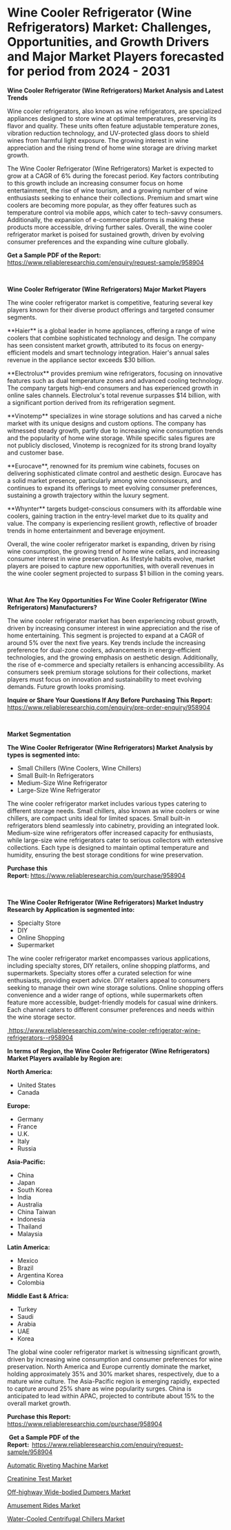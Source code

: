 <p><h1>Wine Cooler Refrigerator (Wine Refrigerators) Market: Challenges, Opportunities, and Growth Drivers and Major Market Players forecasted for period from 2024 - 2031</h1></p><p><strong>Wine Cooler Refrigerator (Wine Refrigerators) Market Analysis and Latest Trends</strong></p>
<p><p>Wine cooler refrigerators, also known as wine refrigerators, are specialized appliances designed to store wine at optimal temperatures, preserving its flavor and quality. These units often feature adjustable temperature zones, vibration reduction technology, and UV-protected glass doors to shield wines from harmful light exposure. The growing interest in wine appreciation and the rising trend of home wine storage are driving market growth.</p><p>The Wine Cooler Refrigerator (Wine Refrigerators) Market is expected to grow at a CAGR of 6% during the forecast period. Key factors contributing to this growth include an increasing consumer focus on home entertainment, the rise of wine tourism, and a growing number of wine enthusiasts seeking to enhance their collections. Premium and smart wine coolers are becoming more popular, as they offer features such as temperature control via mobile apps, which cater to tech-savvy consumers. Additionally, the expansion of e-commerce platforms is making these products more accessible, driving further sales. Overall, the wine cooler refrigerator market is poised for sustained growth, driven by evolving consumer preferences and the expanding wine culture globally.</p></p>
<p><strong>Get a Sample PDF of the Report:&nbsp;</strong> <a href="https://www.reliableresearchiq.com/enquiry/request-sample/958904?utm_campaign=1141&utm_medium=2&utm_source=Github&utm_content=ia&utm_term=02102024&utm_id=wine-cooler-refrigerator-wine-refrigerators">https://www.reliableresearchiq.com/enquiry/request-sample/958904</a></p>
<p>&nbsp;</p>
<p><strong>Wine Cooler Refrigerator (Wine Refrigerators) Major Market Players</strong></p>
<p><p>The wine cooler refrigerator market is competitive, featuring several key players known for their diverse product offerings and targeted consumer segments.</p><p>**Haier** is a global leader in home appliances, offering a range of wine coolers that combine sophisticated technology and design. The company has seen consistent market growth, attributed to its focus on energy-efficient models and smart technology integration. Haier's annual sales revenue in the appliance sector exceeds $30 billion.</p><p>**Electrolux** provides premium wine refrigerators, focusing on innovative features such as dual temperature zones and advanced cooling technology. The company targets high-end consumers and has experienced growth in online sales channels. Electrolux's total revenue surpasses $14 billion, with a significant portion derived from its refrigeration segment.</p><p>**Vinotemp** specializes in wine storage solutions and has carved a niche market with its unique designs and custom options. The company has witnessed steady growth, partly due to increasing wine consumption trends and the popularity of home wine storage. While specific sales figures are not publicly disclosed, Vinotemp is recognized for its strong brand loyalty and customer base.</p><p>**Eurocave**, renowned for its premium wine cabinets, focuses on delivering sophisticated climate control and aesthetic design. Eurocave has a solid market presence, particularly among wine connoisseurs, and continues to expand its offerings to meet evolving consumer preferences, sustaining a growth trajectory within the luxury segment.</p><p>**Whynter** targets budget-conscious consumers with its affordable wine coolers, gaining traction in the entry-level market due to its quality and value. The company is experiencing resilient growth, reflective of broader trends in home entertainment and beverage enjoyment.</p><p>Overall, the wine cooler refrigerator market is expanding, driven by rising wine consumption, the growing trend of home wine cellars, and increasing consumer interest in wine preservation. As lifestyle habits evolve, market players are poised to capture new opportunities, with overall revenues in the wine cooler segment projected to surpass $1 billion in the coming years.</p></p>
<p>&nbsp;</p>
<p><strong>What Are The Key Opportunities For Wine Cooler Refrigerator (Wine Refrigerators) Manufacturers?</strong></p>
<p><p>The wine cooler refrigerator market has been experiencing robust growth, driven by increasing consumer interest in wine appreciation and the rise of home entertaining. This segment is projected to expand at a CAGR of around 5% over the next five years. Key trends include the increasing preference for dual-zone coolers, advancements in energy-efficient technologies, and the growing emphasis on aesthetic design. Additionally, the rise of e-commerce and specialty retailers is enhancing accessibility. As consumers seek premium storage solutions for their collections, market players must focus on innovation and sustainability to meet evolving demands. Future growth looks promising.</p></p>
<p><strong>Inquire or Share Your Questions If Any Before Purchasing This Report:</strong> <a href="https://www.reliableresearchiq.com/enquiry/pre-order-enquiry/958904?utm_campaign=1141&utm_medium=2&utm_source=Github&utm_content=ia&utm_term=02102024&utm_id=wine-cooler-refrigerator-wine-refrigerators">https://www.reliableresearchiq.com/enquiry/pre-order-enquiry/958904</a></p>
<p>&nbsp;</p>
<p><strong>Market Segmentation</strong></p>
<p><strong>The Wine Cooler Refrigerator (Wine Refrigerators) Market Analysis by types is segmented into:</strong></p>
<p><ul><li>Small Chillers (Wine Coolers, Wine Chillers)</li><li>Small Built-In Refrigerators</li><li>Medium-Size Wine Refrigerator</li><li>Large-Size Wine Refrigerator</li></ul></p>
<p><p>The wine cooler refrigerator market includes various types catering to different storage needs. Small chillers, also known as wine coolers or wine chillers, are compact units ideal for limited spaces. Small built-in refrigerators blend seamlessly into cabinetry, providing an integrated look. Medium-size wine refrigerators offer increased capacity for enthusiasts, while large-size wine refrigerators cater to serious collectors with extensive collections. Each type is designed to maintain optimal temperature and humidity, ensuring the best storage conditions for wine preservation.</p></p>
<p><strong>Purchase this Report:&nbsp;</strong><a href="https://www.reliableresearchiq.com/purchase/958904?utm_campaign=1141&utm_medium=2&utm_source=Github&utm_content=ia&utm_term=02102024&utm_id=wine-cooler-refrigerator-wine-refrigerators">https://www.reliableresearchiq.com/purchase/958904</a></p>
<p>&nbsp;</p>
<p><strong>The Wine Cooler Refrigerator (Wine Refrigerators) Market Industry Research by Application is segmented into:</strong></p>
<p><ul><li>Specialty Store</li><li>DIY</li><li>Online Shopping</li><li>Supermarket</li></ul></p>
<p><p>The wine cooler refrigerator market encompasses various applications, including specialty stores, DIY retailers, online shopping platforms, and supermarkets. Specialty stores offer a curated selection for wine enthusiasts, providing expert advice. DIY retailers appeal to consumers seeking to manage their own wine storage solutions. Online shopping offers convenience and a wider range of options, while supermarkets often feature more accessible, budget-friendly models for casual wine drinkers. Each channel caters to different consumer preferences and needs within the wine storage sector.</p></p>
<p><a href="https://www.reliableresearchiq.com/wine-cooler-refrigerator-wine-refrigerators--r958904?utm_campaign=1141&utm_medium=2&utm_source=Github&utm_content=ia&utm_term=02102024&utm_id=wine-cooler-refrigerator-wine-refrigerators">&nbsp;https://www.reliableresearchiq.com/wine-cooler-refrigerator-wine-refrigerators--r958904</a></p>
<p><strong>In terms of Region, the Wine Cooler Refrigerator (Wine Refrigerators) Market Players available by Region are:</strong></p>
<p>
    <p> <strong> North America: </strong>
        <ul>
            <li>United States</li>
            <li>Canada</li>
        </ul>
        </p> 
    <p> <strong> Europe: </strong>
        <ul>
            <li>Germany</li>
            <li>France</li>
            <li>U.K.</li>
            <li>Italy</li>
            <li>Russia</li>
        </ul>
        </p> 
    <p> <strong> Asia-Pacific: </strong>
        <ul>
            <li>China</li>
            <li>Japan</li>
            <li>South Korea</li>
            <li>India</li>
            <li>Australia</li>
            <li>China Taiwan</li>
            <li>Indonesia</li>
            <li>Thailand</li>
            <li>Malaysia</li>
        </ul>
        </p> 
    <p> <strong> Latin America: </strong>
        <ul>
            <li>Mexico</li>
            <li>Brazil</li>
            <li>Argentina Korea</li>
            <li>Colombia</li>
        </ul>
        </p> 
    <p> <strong> Middle East & Africa: </strong>
        <ul>
            <li>Turkey</li>
            <li>Saudi</li>
            <li>Arabia</li>
            <li>UAE</li>
            <li>Korea</li>
        </ul>
    </p>
    </p>
<p><p>The global wine cooler refrigerator market is witnessing significant growth, driven by increasing wine consumption and consumer preferences for wine preservation. North America and Europe currently dominate the market, holding approximately 35% and 30% market shares, respectively, due to a mature wine culture. The Asia-Pacific region is emerging rapidly, expected to capture around 25% share as wine popularity surges. China is anticipated to lead within APAC, projected to contribute about 15% to the overall market growth.</p></p>
<p><strong>Purchase this Report: </strong><a href="https://www.reliableresearchiq.com/purchase/958904?utm_campaign=1141&utm_medium=2&utm_source=Github&utm_content=ia&utm_term=02102024&utm_id=wine-cooler-refrigerator-wine-refrigerators">https://www.reliableresearchiq.com/purchase/958904</a></p>
<p>&nbsp;<strong>Get a Sample PDF of the Report:&nbsp;&nbsp;</strong><a href="https://www.reliableresearchiq.com/enquiry/request-sample/958904?utm_campaign=1141&utm_medium=2&utm_source=Github&utm_content=ia&utm_term=02102024&utm_id=wine-cooler-refrigerator-wine-refrigerators">https://www.reliableresearchiq.com/enquiry/request-sample/958904</a></p>
<p><strong></strong></p>
<p><p><a href="https://www.linkedin.com/pulse/automatic-riveting-machine-industry-sector-new-technologies-market-6xole?utm_campaign=1141&utm_medium=2&utm_source=Github&utm_content=ia&utm_term=02102024&utm_id=wine-cooler-refrigerator-wine-refrigerators">Automatic Riveting Machine Market</a></p><p><a href="https://www.linkedin.com/pulse/creatinine-test-market-global-trends-forecast-2024-2031-yutxc?utm_campaign=1141&utm_medium=2&utm_source=Github&utm_content=ia&utm_term=02102024&utm_id=wine-cooler-refrigerator-wine-refrigerators">Creatinine Test Market</a></p><p><a href="https://issuu.com/reportprime-2/docs/off-highway-wide-bodied-dumpers-mar_192c8ae854b8d6?utm_campaign=1141&utm_medium=2&utm_source=Github&utm_content=ia&utm_term=02102024&utm_id=wine-cooler-refrigerator-wine-refrigerators">Off-highway Wide-bodied Dumpers Market</a></p><p><a href="https://www.linkedin.com/pulse/strategic-insights-global-amusement-rides-market-trends-2024-lnibe?utm_campaign=1141&utm_medium=2&utm_source=Github&utm_content=ia&utm_term=02102024&utm_id=wine-cooler-refrigerator-wine-refrigerators">Amusement Rides Market</a></p><p><a href="https://issuu.com/reportprime-2/docs/water-cooled-centrifugal-chillers-m_11fbd61c07390c?utm_campaign=1141&utm_medium=2&utm_source=Github&utm_content=ia&utm_term=02102024&utm_id=wine-cooler-refrigerator-wine-refrigerators">Water-Cooled Centrifugal Chillers Market</a></p></p>